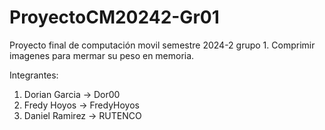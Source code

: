 # ProyectoCM20242-Gr01
Proyecto final de computación movil semestre 2024-2 grupo 1. Comprimir imagenes para mermar su peso en memoria.

Integrantes: 
1. Dorian Garcia -> Dor00
2. Fredy Hoyos -> FredyHoyos
3. Daniel Ramirez -> RUTENCO
